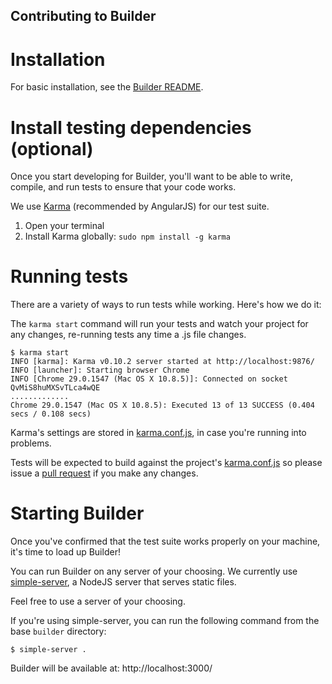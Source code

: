 Contributing to Builder
-----------------------

# Installation

For basic installation, see the [Builder README](../README.md).


# Install testing dependencies (optional)

Once you start developing for Builder, you'll want to be able to 
write, compile, and run tests to ensure that your code works.

We use [Karma](http://karma-runner.github.io/0.10/index.html) (recommended by AngularJS) for our test suite.

1. Open your terminal
2. Install Karma globally: `sudo npm install -g karma`


# Running tests

There are a variety of ways to run tests while working. Here's how we do it:

The `karma start` command will run your tests and watch your project for any changes, re-running tests any time a .js file changes.

```
$ karma start
INFO [karma]: Karma v0.10.2 server started at http://localhost:9876/
INFO [launcher]: Starting browser Chrome
INFO [Chrome 29.0.1547 (Mac OS X 10.8.5)]: Connected on socket QvMiS8huMXSvTLca4wQE
.............
Chrome 29.0.1547 (Mac OS X 10.8.5): Executed 13 of 13 SUCCESS (0.404 secs / 0.108 secs)
```

Karma's settings are stored in [karma.conf.js](../karma.conf.js), in case you're running into problems.

Tests will be expected to build against the project's [karma.conf.js](../karma.conf.js) so please issue a [pull request](https://help.github.com/articles/using-pull-requests) if you make any changes.


# Starting Builder

Once you've confirmed that the test suite works properly on your machine, it's time to load up Builder!

You can run Builder on any server of your choosing. We currently use [simple-server](https://github.com/balupton/simple-server), a NodeJS server that serves static files.

Feel free to use a server of your choosing.

If you're using simple-server, you can run the following command from the base `builder` directory:
```
$ simple-server .
```

Builder will be available at: http://localhost:3000/


